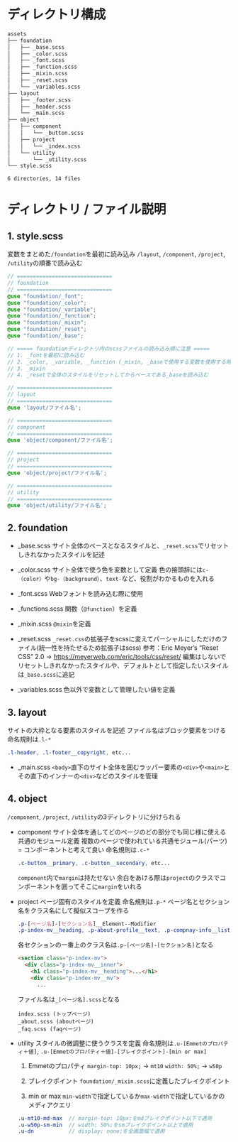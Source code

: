 # ディレクトリ構成
```bash
assets
├── foundation
│   ├── _base.scss
│   ├── _color.scss
│   ├── _font.scss
│   ├── _function.scss
│   ├── _mixin.scss
│   ├── _reset.scss
│   └── _variables.scss
├── layout
│   ├── _footer.scss
│   ├── _header.scss
│   └── _main.scss
├── object
│   ├── component
│   │   └── _button.scss
│   ├── project
│   │   └── _index.scss
│   └── utility
│       └── _utility.scss
└── style.scss

6 directories, 14 files
```

# ディレクトリ / ファイル説明
## 1. style.scss
変数をまとめた`/foundation`を最初に読み込み
`/layout`, `/component`, `/project`, `/utility`の順番で読み込む
  ```scss
  // ==============================
  // foundation
  // ==============================
  @use "foundation/_font";
  @use "foundation/_color";
  @use "foundation/_variable";
  @use "foundation/_function";
  @use "foundation/_mixin";
  @use "foundation/_reset";
  @use "foundation/_base";

  // ===== foundationディレクトリ内のscssファイルの読み込み順に注意 =====
  // 1. _fontを最初に読み込む
  // 2. _color, _variable, _function (_mixin, _baseで使用する変数を使用する時のために先に読み込んでおく)
  // 3. _mixin
  // 4. _resetで全体のスタイルをリセットしてからベースである_baseを読み込む

  // ==============================
  // layout
  // ==============================
  @use 'layout/ファイル名';

  // ==============================
  // component
  // ==============================
  @use 'object/component/ファイル名';

  // ==============================
  // project
  // ==============================
  @use 'object/project/ファイル名';

  // ==============================
  // utility
  // ==============================
  @use 'object/utility/ファイル名';

  ```

## 2. foundation
  - _base.scss
  サイト全体のベースとなるスタイルと、`_reset.scss`でリセットしきれなかったスタイルを記述

  - _color.scss
  サイト全体で使う色を変数として定義
  色の接頭辞には`c-（color）`や`bg-（background）`、`text-`など、役割がわかるものを入れる

  - _font.scss
  Webフォントを読み込む際に使用

  - _functions.scss
  関数（`@function`）を定義

  - _mixin.scss
  `@mixin`を定義

  - _reset.scss
  `_reset.css`の拡張子をscssに変えてパーシャルにしただけのファイル(統一性を持たせるため拡張子はscss)
  参考：Eric Meyer’s “Reset CSS” 2.0  → https://meyerweb.com/eric/tools/css/reset/
  編集はしないでリセットしきれなかったスタイルや、デフォルトとして指定したいスタイルは`_base.scss`に追記

  - _variables.scss
  色以外で変数として管理したい値を定義

## 3. layout
サイトの大枠となる要素のスタイルを記述
ファイル名はブロック要素をつける
命名規則は`.l-*`
  ```css
  .l-header, .l-footer__copyright, etc...
  ```
  - _main.scss
  `<body>`直下のサイト全体を囲むラッパー要素の`<div>`や`<main>`とその直下のインナーの`<div>`などのスタイルを管理

## 4. object
`/component`, `/project`, `/utility`の3ディレクトリに分けられる
  - component
  サイト全体を通してどのページのどの部分でも同じ様に使える共通のモジュール定義
  複数のページで使われている共通モジュール(パーツ) = コンポーネントと考えて良い
  命名規則は`.c-*`
    ```css
    .c-button__primary, .c-button__secondary, etc...
    ```
    `component`内で`margin`は持たせない
    余白をあける際は`project`のクラスでコンポーネントを囲ってそこに`margin`をいれる

  - project
  ページ固有のスタイルを定義
  命名規則は`.p-*`
  ページ名とセクション名をクラス名にして擬似スコープを作る
    ```css
    .p-[ページ名]-[セクション名]__Element--Modifier
    .p-index-mv__heading, .p-about-profile__text, .p-compnay-info__list, etc...
    ```
    各セクションの一番上のクラス名は`.p-[ページ名]-[セクション名]`となる
    ```html
    <section class="p-index-mv">
      <div class="p-index-mv__inner">
        <h1 class="p-index-mv__heading">...</h1>
        <div class="p-index-mv__mv">
          ...
    ```
    ファイル名は`_[ページ名].scss`となる
    ```
    index.scss (トップページ)
    _about.scss (aboutページ)
    _faq.scss (faqページ)
    ```
  - utility
  スタイルの微調整に使うクラスを定義
  命名規則は`.u-[Emmetのプロパティ＋値]`, `.u-[Emmetのプロパティ＋値]-[ブレイクポイント]-[min or max]`
    1. Emmetのプロパティ
       `margin-top: 10px;` → `mt10`
       `width: 50%;` → `w50p`

    2. ブレイクポイント
       `foundation/_mixin.scss`に定義したブレイクポイント

    3. min or max
       `min-width`で指定しているか`max-width`で指定しているかのメディアクエリ

      ```scss
      .u-mt10-md-max  // margin-top: 10px;をmdブレイクポイント以下で適用
      .u-w50p-sm-min  // width: 50%;をsmブレイクポイント以上で適用
      .u-dn           // display: none;を全画面幅で適用
      ```
